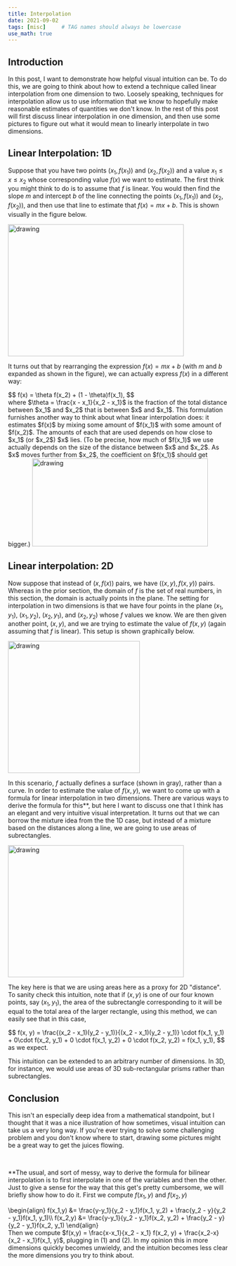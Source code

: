 ```yaml
---
title: Interpolation
date: 2021-09-02
tags: [misc]     # TAG names should always be lowercase
use_math: true
---
```


## Introduction
In this post, I want to demonstrate how helpful visual intuition can
be. To do this, we are going to
think about how to extend a technique called linear interpolation from one
dimension to two. Loosely speaking, techniques for interpolation allow us to
use information that we know to hopefully make reasonable estimates of
quantities we don't know. In the rest of this post will
first discuss linear interpolation in one dimension, and then use some pictures to
figure out what it would mean to linearly interpolate in two dimensions.

## Linear Interpolation: 1D
Suppose that you have two points $(x_1, f(x_1))$ and $(x_2, f(x_2))$ and a value
$x_1 \leq x \leq x_2$ whose corresponding value $f(x)$ we want to estimate. The
first think you might think to do is to assume that $f$ is linear.
You would then find the slope $m$ and intercept $b$ of
the line connecting the points $(x_1, f(x_1))$ and $(x_2, f(x_2))$, and then use
that line to estimate that $f(x) = mx + b$. This is shown visually in the figure
below.

<img src="interp-1d.png" alt="drawing" width="400" height="300"/>

It turns out that by rearranging the expression $f(x) = mx + b$ (with $m$ and $b$
expanded as shown in the figure), we can actually express $f(x)$ in a different way:
<div>
$$
  f(x) = \theta f(x_2) + (1 - \theta)f(x_1),
$$
</div>
where $\theta = \frac{x - x_1}{x_2 - x_1}$ is the fraction of the total distance
between $x_1$ and $x_2$ that is between $x$ and $x_1$. This formulation furnishes
another way to think about what linear interpolation does: it estimates $f(x)$ by
mixing some amount of $f(x_1)$ with some amount of $f(x_2)$. The amounts of each
that are used depends on how close to $x_1$ (or $x_2$) $x$ lies. (To be precise,
how much of $f(x_1)$ we use actually depends on the size of the distance between $x$ and
$x_2$. As $x$ moves further from $x_2$, the coefficient on $f(x_1)$ should get bigger.)

<img src="interp-1d-mix.png" alt="drawing" width="400" height="200"/>

## Linear interpolation: 2D
Now suppose that instead of $(x, f(x))$ pairs, we have $((x, y), f(x, y))$ pairs.
Whereas in the prior section, the domain of $f$ is the set of real numbers, in this
section, the domain is actually points in the plane. The setting for interpolation
in two dimensions is that we have four points in the plane $(x_1, y_1)$, $(x_1, y_2)$,
$(x_2, y_1)$, and $(x_2, y_2)$ whose $f$ values we know. We are then given another
point, $(x, y)$, and we are trying to estimate the value of $f(x, y)$ (again assuming
that $f$ is linear). This setup is shown graphically below.

<img src="interp-surface.png" alt="drawing" width="300" height="300"/>

In this scenario, $f$ actually defines a surface (shown in gray), rather than a curve.
In order to estimate the value of $f(x,y)$, we want to come up with a formula
for linear interpolation in two dimensions. There are various ways to derive
the formula for this**, but here I want to discuss one that I think has an elegant and
very intuitive visual interpretation. It turns out that we can borrow the mixture idea
from the the 1D case, but instead of a mixture based on the distances along a line,
we are going to use areas of subrectangles.

<img src="interp-flat.png" alt="drawing" width="400" height="300"/>

The key here is that we are using areas here as a proxy for 2D "distance". To sanity check this intuition,
note that if $(x, y)$ is one of our four known points, say $(x_1, y_1)$, the area of
the subrectangle corresponding to it will be equal to the total area of the larger rectangle,
using this method, we can easily see that in this case,
<div>
$$
  f(x, y) = \frac{(x_2 - x_1)(y_2 - y_1)}{(x_2 - x_1)(y_2 - y_1)} \cdot f(x_1, y_1)
  + 0\cdot f(x_2, y_1) + 0 \cdot f(x_1, y_2) + 0 \cdot f(x_2, y_2) = f(x_1, y_1),
$$
</div>
as we expect.

This intuition can be extended to an arbitrary number of dimensions. In 3D, for
instance, we would use areas of 3D sub-rectangular prisms rather than subrectangles.

## Conclusion
This isn't an especially deep idea from a mathematical standpoint, but I thought that
it was a nice illustration of how sometimes, visual intuition can take us a very long way.
If you're ever trying to solve some challenging problem and you don't know where to start,
drawing some pictures might be a great way to get the juices flowing. 

<br>

**The usual, and sort of messy, way to derive the formula for bilinear interpolation
is to first interpolate in one of the variables and then the other. Just to give a sense
for the way that this get's pretty cumbersome, we will briefly show how to do it.
First we compute $f(x_1, y)$ and $f(x_2, y)$
<div>
\begin{align}
  f(x_1,y) &= \frac{y-y_1}{y_2 - y_1}f(x_1, y_2) + \frac{y_2 - y}{y_2 - y_1}f(x_1, y_1)\\
  f(x_2,y) &= \frac{y-y_1}{y_2 - y_1}f(x_2, y_2) + \frac{y_2 - y}{y_2 - y_1}f(x_2, y_1)
\end{align}
</div>
Then we compute $f(x,y) = \frac{x-x_1}{x_2 - x_1} f(x_2, y) + \frac{x_2-x}{x_2 - x_1}f(x_1, y)$,
plugging in (1) and (2). In my opinion this in more dimensions quickly becomes unwieldy,
and the intuition becomes less clear the more dimensions you try to think about.
